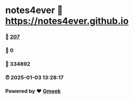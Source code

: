 # notes4ever :link: https://notes4ever.github.io 
### :page_facing_up: [207](https://notes4ever.github.io/tag.html) 
### :speech_balloon: 0 
### :hibiscus: 334892 
### :alarm_clock: 2025-01-03 13:28:17 
### Powered by :heart: [Gmeek](https://github.com/Meekdai/Gmeek)

